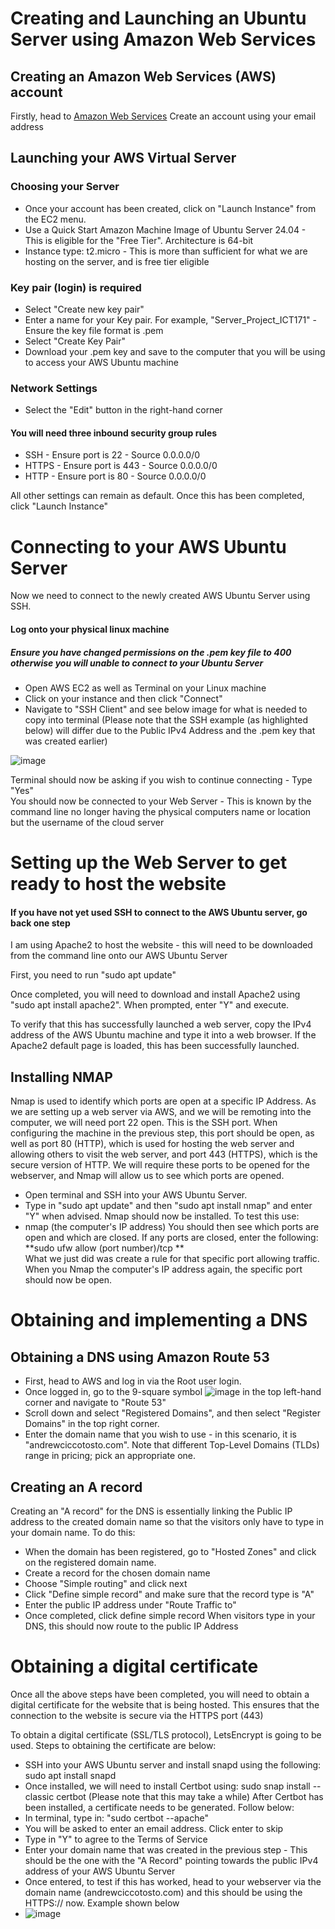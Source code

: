 # Creating and Launching an Ubuntu Server using Amazon Web Services

## Creating an Amazon Web Services (AWS) account 
Firstly, head to [Amazon Web Services](https://signin.aws.amazon.com/signup?request_type=register)
Create an account using your email address

## Launching your AWS Virtual Server
### Choosing your Server
* Once your account has been created, click on "Launch Instance" from the EC2 menu.  
* Use a Quick Start Amazon Machine Image of Ubuntu Server 24.04 - This is eligible for the "Free Tier".
Architecture is 64-bit   
* Instance type: t2.micro - This is more than sufficient for what we are hosting on the server, and is free tier eligible  

### Key pair (login) is required
* Select "Create new key pair"  
* Enter a name for your Key pair. For example, "Server_Project_ICT171" - Ensure the key file format is .pem  
* Select "Create Key Pair"
* Download your .pem key and save to the computer that you will be using to access your AWS Ubuntu machine

### Network Settings
* Select the "Edit" button in the right-hand corner
#### You will need three inbound security group rules
*   SSH - Ensure port is 22 - Source 0.0.0.0/0
*   HTTPS - Ensure port is 443 - Source 0.0.0.0/0
*   HTTP - Ensure port is 80 - Source 0.0.0.0/0

    
All other settings can remain as default. Once this has been completed, click "Launch Instance"

# Connecting to your AWS Ubuntu Server
Now we need to connect to the newly created AWS Ubuntu Server using SSH.

#### Log onto your physical linux machine

##### Ensure you have changed permissions on the .pem key file to 400 otherwise you will unable to connect to your Ubuntu Server
* Open AWS EC2 as well as Terminal on your Linux machine
* Click on your instance and then click "Connect"
* Navigate to "SSH Client" and see below image for what is needed to copy into terminal (Please note that the SSH example (as highlighted below) will differ due to the Public IPv4 Address and the .pem key that was created earlier)

  
  
![image](https://github.com/user-attachments/assets/6d19c3e2-541a-4fc4-abaf-c7fa8a093ca5) 

Terminal should now be asking if you wish to continue connecting - Type "Yes"  
You should now be connected to your Web Server - This is known by the command line no longer having the physical computers name or location but the username of the cloud server

# Setting up the Web Server to get ready to host the website
#### If you have not yet used SSH to connect to the AWS Ubuntu server, go back one step  
  
I am using Apache2 to host the website - this will need to be downloaded from the command line onto our AWS Ubuntu Server
  
First, you need to run "sudo apt update"  
  
Once completed, you will need to download and install Apache2 using "sudo apt install apache2". When prompted, enter "Y" and execute.  

To verify that this has successfully launched a web server, copy the IPv4 address of the AWS Ubuntu machine and type it into a web browser. If the Apache2 default page is loaded, this has been successfully launched.

## Installing NMAP
Nmap is used to identify which ports are open at a specific IP Address. As we are setting up a web server via AWS, and we will be remoting into the computer, we will need port 22 open. This is the SSH port. When configuring the machine in the previous step, this port should be open, as well as port 80 (HTTP), which is used for hosting the web server and allowing others to visit the web server, and port 443 (HTTPS), which is the secure version of HTTP. We will require these ports to be opened for the webserver, and Nmap will allow us to see which ports are opened.

* Open terminal and SSH into your AWS Ubuntu Server.
* Type in "sudo apt update" and then "sudo apt install nmap" and enter "Y" when advised.
Nmap should now be installed. To test this use:
* nmap (the computer's IP address)
You should then see which ports are open and which are closed.
If any ports are closed, enter the following:  
        **sudo ufw allow (port number)/tcp **   
What we just did was create a rule for that specific port allowing traffic. When you Nmap the computer's IP address again, the specific port should now be open.
# Obtaining and implementing a DNS

## Obtaining a DNS using Amazon Route 53
* First, head to AWS and log in via the Root user login.  
* Once logged in, go to the 9-square symbol ![image](https://github.com/user-attachments/assets/11febb89-4562-4080-bba7-30e3877e069b) in the top left-hand corner and navigate to "Route 53"  
* Scroll down and select "Registered Domains", and then select "Register Domains" in the top right corner.  
* Enter the domain name that you wish to use - in this scenario, it is "andrewciccotosto.com". Note that different Top-Level Domains (TLDs) range in pricing; pick an appropriate one.  

## Creating an A record
Creating an "A record" for the DNS is essentially linking the Public IP address to the created domain name so that the visitors only have to type in your domain name. To do this:

* When the domain has been registered, go to "Hosted Zones" and click on the registered domain name.
* Create a record for the chosen domain name
* Choose "Simple routing" and click next
* Click "Define simple record" and make sure that the record type is "A"
* Enter the public IP address under "Route Traffic to"
* Once completed, click define simple record
When visitors type in your DNS, this should now route to the public IP Address

# Obtaining a digital certificate  

Once all the above steps have been completed, you will need to obtain a digital certificate for the website that is being hosted. This ensures that the connection to the website is secure via the HTTPS port (443)  

To obtain a digital certificate (SSL/TLS protocol), LetsEncrypt is going to be used. Steps to obtaining the certificate are below:

* SSH into your AWS Ubuntu server and install snapd using the following: sudo apt install snapd
* Once installed, we will need to install Certbot using: sudo snap install --classic certbot (Please note that this may take a while)
After Certbot has been installed, a certificate needs to be generated. Follow below:
* In terminal, type in: "sudo certbot --apache"
* You will be asked to enter an email address. Click enter to skip
* Type in "Y" to agree to the Terms of Service
* Enter your domain name that was created in the previous step - This should be the one with the "A Record" pointing towards the public IPv4 address of your AWS Ubuntu Server
* Once entered, to test if this has worked, head to your webserver via the domain name (andrewciccotosto.com) and this should be using the HTTPS:// now. Example shown below
* ![image](https://github.com/user-attachments/assets/d3313a40-bc66-44a5-a6a0-3b50630b3137)
